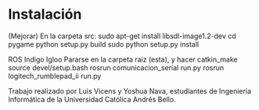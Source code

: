Instalación
==================

(Mejorar)
En la carpeta src:
sudo apt-get install libsdl-image1.2-dev
cd pygame
python setup.py build
sudo python setup.py install


ROS Indigo Igloo
Pararse en la carpeta raiz (esta), y hacer catkin_make
source devel/setup.bash
rosrun comunicacion_serial run.py
rosrun logitech_rumblepad_ii run.py


Trabajo realizado por Luis Vicens y Yoshua Nava, estudiantes de Ingeniería Informática de la Universidad Católica Andrés Bello.



